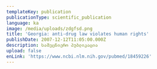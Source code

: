 ```yaml
---
templateKey: publication
publicationType: scientific_publication
language: ka
image: /media/uploads/zdgfsd.png
title: 'Georgia: anti-drug law violates human rights'
publishDate: 2007-12-12T11:05:00.000Z
description: სამეცნიერო პუბლიკაცია
upload: false
enLink: 'https://www.ncbi.nlm.nih.gov/pubmed/18459226'
---
```


